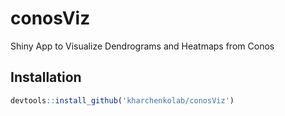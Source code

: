 # conosViz
Shiny App to Visualize Dendrograms and Heatmaps from Conos

## Installation

```r
devtools::install_github('kharchenkolab/conosViz')
```

